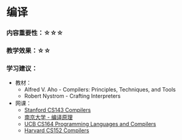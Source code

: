 # 编译

### 内容重要性：☆☆☆

### 教学效果：☆☆

### 学习建议：

* 教材：
  * Alfred V. Aho - Compilers: Principles, Techniques, and Tools
  * Robert Nystrom - Crafting Interpreters
* 网课：
  * [Stanford CS143 Compilers](https://csdiy.wiki/%E7%BC%96%E8%AF%91%E5%8E%9F%E7%90%86/CS143/)
  * [南京大学 - 编译原理](https://csdiy.wiki/%E7%BC%96%E8%AF%91%E5%8E%9F%E7%90%86/NJU-Compilers/#\_1)
  * [UCB CS164 Programming Languages and Compilers](https://inst.eecs.berkeley.edu/\~cs164/fa22/)
  * [Harvard CS152 Compilers](https://www.bilibili.com/video/BV19A411E7Zu)

